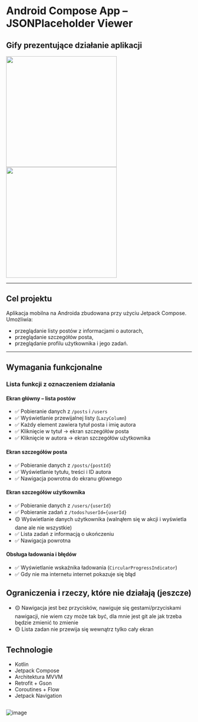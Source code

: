 # Android Compose App – JSONPlaceholder Viewer

## Gify prezentujące działanie aplikacji

<img src="https://github.com/user-attachments/assets/8701f3ae-b12c-4ebd-9c16-d5155b11e176" width="300"/>

<img src="https://github.com/user-attachments/assets/ba286ae6-cb2b-4640-8f1c-1f2f6d938354" width="300"/>



---

## Cel projektu

Aplikacja mobilna na Androida zbudowana przy użyciu Jetpack Compose. Umożliwia:

- przeglądanie listy postów z informacjami o autorach,
- przeglądanie szczegółów posta,
- przeglądanie profilu użytkownika i jego zadań.

---

## Wymagania funkcjonalne

### Lista funkcji z oznaczeniem działania

#### Ekran główny – lista postów
- ✅ Pobieranie danych z `/posts` i `/users`
- ✅ Wyświetlanie przewijalnej listy (`LazyColumn`)
- ✅ Każdy element zawiera tytuł posta i imię autora
- ✅ Kliknięcie w tytuł → ekran szczegółów posta
- ✅ Kliknięcie w autora → ekran szczegółów użytkownika

#### Ekran szczegółów posta
- ✅ Pobieranie danych z `/posts/{postId}`
- ✅ Wyświetlanie tytułu, treści i ID autora
- ✅ Nawigacja powrotna do ekranu głównego

#### Ekran szczegółów użytkownika
- ✅ Pobieranie danych z `/users/{userId}`
- ✅ Pobieranie zadań z `/todos?userId={userId}`
- 🟡 Wyświetlanie danych użytkownika (walnąłem się w akcji i wyświetla dane ale nie wszystkie)
- ✅ Lista zadań z informacją o ukończeniu
- ✅ Nawigacja powrotna

#### Obsługa ładowania i błędów
- ✅ Wyświetlanie wskaźnika ładowania (`CircularProgressIndicator`)
- ✅ Gdy nie ma internetu internet pokazuje się błąd

## Ograniczenia i rzeczy, które nie działają (jeszcze)
- 🟡 Nawigacja jest bez przycisków, nawiguje się gestami/przyciskami nawigacji, nie wiem czy może tak być, dla mnie jest git ale jak trzeba będzie zmienić to zmienie
- 🟡 Lista zadan nie przewija się wewnątrz tylko cały ekran
  
## Technologie

- Kotlin
- Jetpack Compose
- Architektura MVVM
- Retrofit + Gson
- Coroutines + Flow
- Jetpack Navigation
##
![image](https://github.com/user-attachments/assets/fc71fe9c-6bbd-409d-93f5-39d2276b110d)

